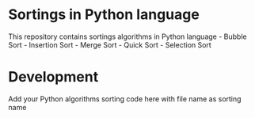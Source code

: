 # Sortings in Python language
This repository contains sortings algorithms in Python language
	- Bubble Sort
	- Insertion Sort
	- Merge Sort
	- Quick Sort
	- Selection Sort

# Development
Add your Python algorithms sorting code here with file name as sorting name